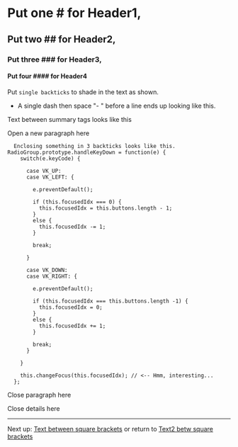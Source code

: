 
# Put one # for Header1, 
## Put two ## for Header2, 
### Put three ### for Header3, 
#### Put four #### for Header4

Put `single backticks` to shade in the text as shown.

- A single dash then space "- " before a line ends up looking like this.

<Text between angle brackets looks like this>
<summary>Text between summary tags looks like this</summary>
<p>Open a new paragraph here

```
  Enclosing something in 3 backticks looks like this. RadioGroup.prototype.handleKeyDown = function(e) {
    switch(e.keyCode) {

      case VK_UP:
      case VK_LEFT: {
        
        e.preventDefault();

        if (this.focusedIdx === 0) {
          this.focusedIdx = this.buttons.length - 1;
        }
        else {
          this.focusedIdx -= 1;
        }
        
        break;

      }

      case VK_DOWN:
      case VK_RIGHT: {

        e.preventDefault();

        if (this.focusedIdx === this.buttons.length -1) {
          this.focusedIdx = 0;
        }
        else {
          this.focusedIdx += 1;
        }

        break;
      }

    }

    this.changeFocus(this.focusedIdx); // <-- Hmm, interesting...
  };
```
Close paragraph here
</p>
Close details here
</details>

- - -
Next up: [Text between square brackets](ND024_Part2_Lesson11_15.md) or return to [Text2 betw square brackets](./ND024_TableOfContents.md)

